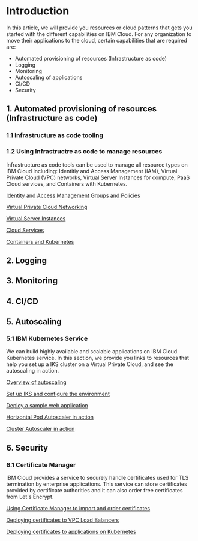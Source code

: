 # Introduction

In this article, we will provide you resources or cloud patterns that gets you started with the different capabilities on IBM Cloud.
For any organization to move their applications to the cloud, certain capabilities that are required are:

- Automated provisioning of resources (Infrastructure as code)
- Logging
- Monitoring
- Autoscaling of applications
- CI/CD
- Security

## 1. Automated provisioning of resources (Infrastructure as code)

### 1.1 Infrastructure as code tooling

### 1.2 Using Infrastructre as code to manage resources

Infrastructure as code tools can be used to manage all resource types on IBM Cloud including: Identitiy and Access Management (IAM), Virtual Private Cloud (VPC) networks, Virtual Server Instances for compute, PaaS Cloud services, and Containers with Kubernetes.

[Identity and Access Management Groups and Policies](https://ibm.github.io/cloud-enterprise-examples/iac-resources/iam)

[Virtual Private Cloud Networking](https://ibm.github.io/cloud-enterprise-examples/iac-resources/network)

[Virtual Server Instances](https://ibm.github.io/cloud-enterprise-examples/iac-resources/compute)

[Cloud Services](https://ibm.github.io/cloud-enterprise-examples/iac-resources/services)

[Containers and Kubernetes](https://ibm.github.io/cloud-enterprise-examples/iac-resources/container)

## 2. Logging

## 3. Monitoring

## 4. CI/CD

## 5. Autoscaling

### 5.1 IBM Kubernetes Service

We can build highly available and scalable applications on IBM Cloud Kubernetes service. In this section, we provide you links to resources that help you set up a IKS cluster on a Virtual Private Cloud, and see the autoscaling in action.

[Overview of autoscaling](https://ibm.github.io/cloud-enterprise-examples/deploy-iks/content-overview)

[Set up IKS and configure the environment](https://ibm.github.io/cloud-enterprise-examples/deploy-iks/setup-environment)

[Deploy a sample web application](https://ibm.github.io/cloud-enterprise-examples/deploy-iks/application-deployment)

[Horizontal Pod Autoscaler in action](https://ibm.github.io/cloud-enterprise-examples/deploy-iks/hpa)

[Cluster Autoscaler in action](https://ibm.github.io/cloud-enterprise-examples/deploy-iks/ca)

## 6. Security

### 6.1 Certificate Manager

IBM Cloud provides a service to securely handle certificates used for TLS termination by enterprise applications. This service can store certificates provided by certificate authorities and it can also order free certificates from Let's Encrypt.

[Using Certificate Manager to import and order certificates](https://ibm.github.io/cloud-enterprise-examples/certificate-management/service-setup)

[Deploying certificates to VPC Load Balancers](https://ibm.github.io/cloud-enterprise-examples/certificate-management/deploy-to-vpclb)

[Deploying certificates to applications on Kubernetes](https://ibm.github.io/cloud-enterprise-examples/certificate-management/deploy-to-iks/)
